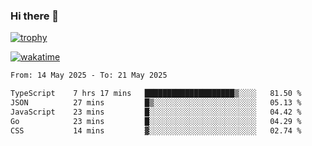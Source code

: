 ### Hi there 👋

[![trophy](https://github-profile-trophy.vercel.app/?username=cxnky&theme=dracula)](https://github.com/ryo-ma/github-profile-trophy)

[![wakatime](https://wakatime.com/badge/user/1c39c599-5497-41b9-a5be-2c4676e7fd23.svg)](https://wakatime.com/@1c39c599-5497-41b9-a5be-2c4676e7fd23)
<!--START_SECTION:waka-->

```txt
From: 14 May 2025 - To: 21 May 2025

TypeScript    7 hrs 17 mins   ████████████████████▒░░░░   81.50 %
JSON          27 mins         █▒░░░░░░░░░░░░░░░░░░░░░░░   05.13 %
JavaScript    23 mins         █░░░░░░░░░░░░░░░░░░░░░░░░   04.42 %
Go            23 mins         █░░░░░░░░░░░░░░░░░░░░░░░░   04.29 %
CSS           14 mins         ▓░░░░░░░░░░░░░░░░░░░░░░░░   02.74 %
```

<!--END_SECTION:waka-->
